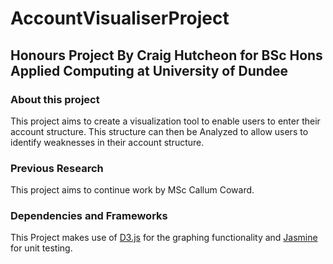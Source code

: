 # AccountVisualiserProject
## Honours Project By Craig Hutcheon for BSc Hons Applied Computing at  University of Dundee

###  About this project
This project aims to create a visualization tool to enable users to enter their account structure. This structure can then be Analyzed to allow users to identify weaknesses in their account structure.

### Previous Research
This project aims to continue work by MSc Callum Coward.

### Dependencies and Frameworks
This Project makes use of [D3.js](https://d3js.org/) for the graphing functionality and [Jasmine](https://jasmine.github.io/) for unit testing.
